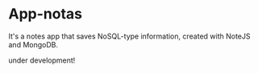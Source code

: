 # App-notas

It's a notes app that saves NoSQL-type information, created with NoteJS and MongoDB.

under development!
